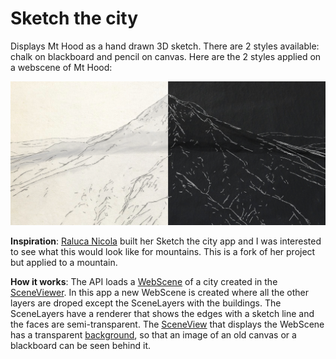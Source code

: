 # Sketch the city

Displays Mt Hood as a hand drawn 3D sketch. There are 2 styles available: chalk on blackboard and pencil on canvas. Here are the 2 styles applied on a webscene of Mt Hood:

![screenshot](./images/screenshot.png)

**Inspiration**: [Raluca Nicola](https://twitter.com/nicolaraluk) built her Sketch the city app and I was interested to see what this would look like for mountains. This is a fork of her project but applied to a mountain.

**How it works**: The API loads a [WebScene](https://developers.arcgis.com/javascript/latest/api-reference/esri-WebScene.html) of a city created in the [SceneViewer](https://www.arcgis.com/home/webscene/viewer.html).
In this app a new WebScene is created where all the other layers are droped except the SceneLayers with the buildings. The SceneLayers have a renderer that shows the edges with a sketch line and the faces are semi-transparent. The [SceneView](https://developers.arcgis.com/javascript/latest/api-reference/esri-views-SceneView.html) that displays the WebScene has a transparent [background](https://developers.arcgis.com/javascript/latest/api-reference/esri-webscene-background-ColorBackground.html), so that an image of an old canvas or a blackboard can be seen behind it.